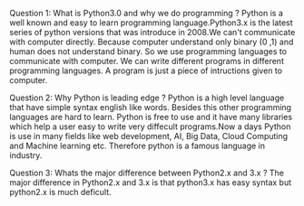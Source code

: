 Question 1: What is Python3.0 and why we do programming ?
	Python is a well known and easy to learn programming language.Python3.x is the latest
	series of python versions that was introduce in 2008.We can't communicate with computer
	directly. Because computer understand only binary (0 ,1) and human does not understand binary.
	So we use programming languages to communicate with computer. We can write different programs in different
	programming languages. A program is just a piece of intructions given to computer.
	
	
	
Question 2: Why Python is leading edge ?
	Python is a high level language that have simple syntax english like words. Besides this other programming
	languages are hard to learn. Python is free to use and it have many libraries which help a user easy to write
	very diffecult programs.Now a days Python is use in many fields like web development, AI, Big Data, 
	Cloud Computing and Machine learning etc. Therefore python is a famous language in industry.
	
	
	
Question 3: Whats the major difference between Python2.x and 3.x ?
	The major difference in Python2.x and 3.x is that python3.x has easy syntax but python2.x is much deficult. 
	

	

